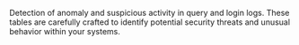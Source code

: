 Detection of anomaly and suspicious activity in query and login logs. These tables are carefully crafted to identify potential security threats and unusual behavior within your systems.
